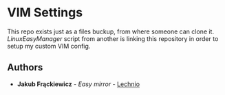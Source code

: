 # VIM Settings

This repo exists just as a files buckup, from where someone can clone it.
<i>LinuxEasyManager</i> script from another is linking this repository in order to setup my custom VIM config.

## Authors

* **Jakub Frąckiewicz** - *Easy mirror* - [Lechnio](https://github.com/Lechnio)
